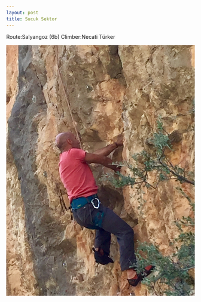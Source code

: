```yaml
---
layout: post
title: Sucuk Sektor
---
```

Route:Salyangoz (6b) Climber:Necati Türker

![](/img/uploads/IMG_0011.jpg)
